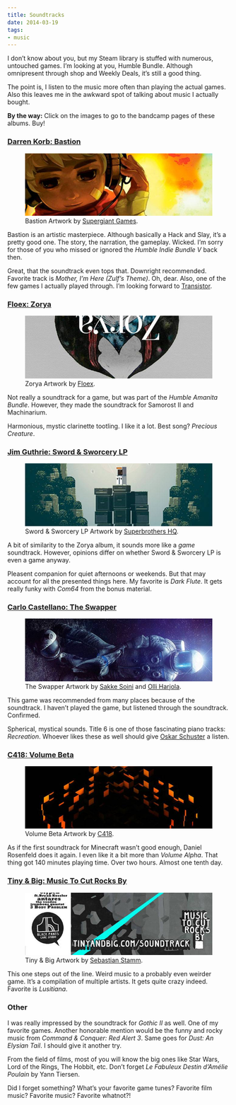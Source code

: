 ```yaml
---
title: Soundtracks
date: 2014-03-19
tags:
- music
---
```

I don’t know about you, but my Steam library is stuffed with numerous, untouched games. I’m looking at you, Humble Bundle. Although omnipresent through shop and Weekly Deals, it’s still a good thing.

The point is, I listen to the music more often than playing the actual games. Also this leaves me in the awkward spot of talking about music I actually bought.

__By the way:__ Click on the images to go to the bandcamp pages of these albums. Buy!

### [Darren Korb: Bastion](http://supergiantgames.bandcamp.com/album/bastion-original-soundtrack/)

<figure>
  <img src="/img/posts/soundtracks-darren-korb-bastion-soundtrack-cover.jpg" alt="Darren Korb: Bastion Soundtrack">
  <figcaption>Bastion Artwork by <a href="http://supergiantgames.com">Supergiant Games</a>.</figcaption>
</figure>

Bastion is an artistic masterpiece. Although basically a Hack and Slay, it’s a pretty good one. The story, the narration, the gameplay. Wicked. I’m sorry for those of you who missed or ignored the _Humble Indie Bundle V_ back then.

Great, that the soundtrack even tops that. Downright recommended. Favorite track is _Mother, I’m Here (Zulf’s Theme)_. Oh, dear. Also, one of the few games I actually played through. I’m looking forward to [Transistor](http://supergiantgames.com/index.php/transistor).

### [Floex: Zorya](http://store.floex.cz/album/zorya)

<figure>
  <img src="/img/posts/soundtracks-floex-zorya-cover.jpg" alt="Floex: Zorya">
  <figcaption>Zorya Artwork by <a href="http://www.floex.cz">Floex</a>.</figcaption>
</figure>

Not really a soundtrack for a game, but was part of the _Humble Amanita Bundle_. However, they made the soundtrack for Samorost II and Machinarium.

Harmonious, mystic clarinette tootling. I like it a lot. Best song? _Precious Creature_.

### [Jim Guthrie: Sword & Sworcery LP](http://jimguthrie.bandcamp.com/album/sword-sworcery-lp-the-ballad-of-the-space-babies)

<figure>
  <img src="/img/posts/soundtracks-jim-guthrie-sword-and-sworcery-lp-cover.jpg" alt="Jim Guthrie: Sword &amp; Sworcery Cover">
  <figcaption>Sword & Sworcery LP Artwork by <a href="http://www.superbrothershq.com/artwork/sword-sworcery-2009-2012">Superbrothers HQ</a>.</figcaption>
</figure>

A bit of similarity to the Zorya album, it sounds more like a _game_ soundtrack. However, opinions differ on whether Sword & Sworcery LP is even a game anyway.

Pleasent companion for quiet afternoons or weekends. But that may account for all the presented things here. My favorite is _Dark Flute_. It gets really funky with _Com64_ from the bonus material.

### [Carlo Castellano: The Swapper](http://store.carlocastellano.cc/album/the-swapper-original-soundtrack)

<figure>
    <img src="/img/posts/soundtracks-carlo-castellano-the-swapper-soundtrack-cover.jpg" alt="Carlo Castellano: The Swapper Soundtrack Cover">
    <figcaption>The Swapper Artwork by <a href="http://www.sakkesoini.com">Sakke Soini</a> and <a href="https://twitter.com/facepalmgames">Olli Harjola</a>.</figcaption>
</figure>

This game was recommended from many places because of the soundtrack. I haven’t played the game, but listened through the soundtrack. Confirmed.

Spherical, mystical sounds. Title 6 is one of those fascinating piano tracks: _Recreation_. Whoever likes these as well should give [Oskar Schuster](https://soundcloud.com/oskarschuster) a listen.

### [C418: Volume Beta](http://c418.bandcamp.com/album/minecraft-volume-beta)

<figure>
    <img src="/img/posts/soundtracks-c418-volume-beta-cover.jpg" alt="C418: Volume Beta">
    <figcaption>Volume Beta Artwork by <a href="http://c418.bandcamp.com/album/minecraft-volume-beta">C418</a>.</figcaption>
</figure>

As if the first soundtrack for Minecraft wasn’t good enough, Daniel Rosenfeld does it again. I even like it a bit more than _Volume Alpha_. That thing got 140 minutes playing time. Over two hours. Almost one tenth day.

### [Tiny & Big: Music To Cut Rocks By](http://blackpantsgamestudio.bandcamp.com/album/tiny-big-soundtrack)

<figure>
    <img src="/img/posts/soundtracks-tiny-and-big-soundtrack-cover.jpg" alt="Tiny &amp; Big: Music To Cut Rocks By">
    <figcaption>Tiny & Big Artwork by <a href="http://www.the-stamm.com/wordpress/?portfolio=tiny-big-box-art">Sebastian Stamm</a>.</figcaption>
</figure>

This one steps out of the line. Weird music to a probably even weirder game. It’s a compilation of multiple artists. It gets quite crazy indeed. Favorite is _Lusitiana_.

### Other

I was really impressed by the soundtrack for _Gothic II_ as well. One of my favorite games. Another honorable mention would be the funny and rocky music from _Command & Conquer: Red Alert 3_. Same goes for _Dust: An Elysian Tail_. I should give it another try.

From the field of films, most of you will know the big ones like Star Wars, Lord of the Rings, The Hobbit, etc. Don’t forget _Le Fabuleux Destin d’Amélie Poulain_ by Yann Tiersen.

Did I forget something? What’s your favorite game tunes? Favorite film music? Favorite music? Favorite whatnot?!
